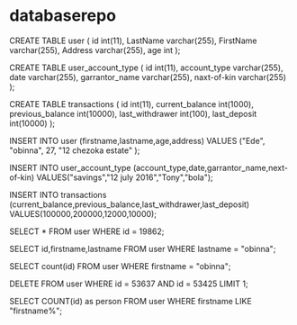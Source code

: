 # databaserepo
CREATE TABLE user
(
id int(11),
LastName varchar(255),
FirstName varchar(255),
Address varchar(255),
age int
);

CREATE TABLE user_account_type
(
id int(11),
 account_type varchar(255),
date varchar(255),
garrantor_name varchar(255),
naxt-of-kin varchar(255)
);

CREATE TABLE transactions
(
id int(11),
current_balance int(1000),
previous_balance int(10000),
last_withdrawer int(100),
last_deposit int(10000)
);




INSERT INTO user (firstname,lastname,age,address) 
	VALUES ("Ede", "obinna", 27, "12 chezoka estate" );

INSERT INTO user_account_type (account_type,date,garrantor_name,next-of-kin)
	VALUES("savings","12 july 2016","Tony","bola");

INSERT INTO transactions (current_balance,previous_balance,last_withdrawer,last_deposit)
	VALUES(100000,200000,12000,10000);

SELECT * FROM user WHERE id = 19862;

SELECT id,firstname,lastname FROM user WHERE lastname = "obinna";

SELECT count(id) FROM user WHERE firstname = "obinna";

DELETE FROM user WHERE id = 53637 AND id = 53425 LIMIT 1;

SELECT COUNT(id) as person FROM user WHERE firstname LIKE "firstname%";





